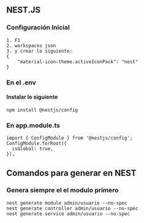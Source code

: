 ## NEST.JS
### Configuración Inicial
```
1. F1
2. workspaces json
3. y crear lo siguiente:
{
    "material-icon-theme.activeIconPack": "nest"
}
```

### En el .env 
#### Instalar lo siguiente
```
npm install @nestjs/config
```
### En app.module.ts
```
import { ConfigModule } from '@nestjs/config';
ConfigModule.forRoot({
  isGlobal: true,
}),
```

## Comandos para generar en NEST
### Genera siempre el el modulo primero
```
nest generate module admin/usuario --no-spec
nest generate controller admin/usuario --no-spec
nest generate service admin/usuario --no-spec
```
